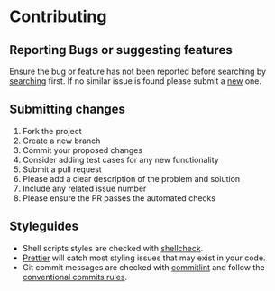 # Contributing

## Reporting Bugs or suggesting features

Ensure the bug or feature has not been reported before searching by
[searching](https://github.com/fernandopasik/dotfiles/issues) first. If no similar issue is found
please submit a [new](https://github.com/fernandopasik/dotfiles/issues/new/choose) one.

## Submitting changes

1. Fork the project
2. Create a new branch
3. Commit your proposed changes
4. Consider adding test cases for any new functionality
5. Submit a pull request
6. Please add a clear description of the problem and solution
7. Include any related issue number
8. Please ensure the PR passes the automated checks

## Styleguides

- Shell scripts styles are checked with [shellcheck](https://www.shellcheck.net/).
- [Prettier](https://prettier.io) will catch most styling issues that may exist in your code.
- Git commit messages are checked with [commitlint](https://github.com/marionebl/commitlint) and
  follow the
  [conventional commits rules](https://github.com/marionebl/commitlint/tree/master/@commitlint/config-conventional#rules).
